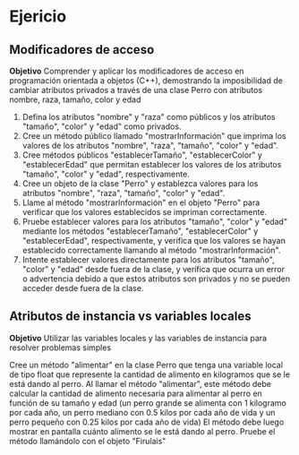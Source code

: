 # Ejericio

## Modificadores de acceso
**Objetivo**
Comprender y aplicar los modificadores de acceso en programación orientada a objetos (C++), demostrando la imposibilidad de cambiar atributos privados a través de una clase Perro con atributos nombre, raza, tamaño, color y edad

1. Defina los atributos "nombre" y "raza" como públicos y los atributos "tamaño", "color" y "edad" como privados.
2. Cree un método público llamado "mostrarInformación" que imprima los valores de los atributos "nombre", "raza", "tamaño", "color" y "edad".
3. Cree métodos públicos "establecerTamaño", "establecerColor" y "establecerEdad" que permitan establecer los valores de los atributos "tamaño", "color" y "edad", respectivamente.
4. Cree un objeto de la clase "Perro" y establezca valores para los atributos "nombre", "raza", "tamaño", "color" y "edad".
5. Llame al método "mostrarInformación" en el objeto "Perro" para verificar que los valores establecidos se impriman correctamente.
6. Pruebe establecer valores para los atributos "tamaño", "color" y "edad" mediante los métodos "establecerTamaño", "establecerColor" y "establecerEdad", respectivamente, y verifica que los valores se hayan establecido correctamente llamando al método "mostrarInformación".
7. Intente establecer valores directamente para los atributos "tamaño", "color" y "edad" desde fuera de la clase, y verifica que ocurra un error o advertencia debido a que estos atributos son privados y no se pueden acceder desde fuera de la clase.

##  Atributos de instancia vs variables locales
**Objetivo**
Utilizar las variables locales y las variables de instancia para resolver problemas simples

Cree un método "alimentar" en la clase Perro que tenga una variable local de tipo float que represente la cantidad de alimento en kilogramos que se le está dando al perro.
Al llamar el método "alimentar", este método debe calcular la cantidad de alimento necesaria para alimentar al perro en función de su tamaño y edad 
(un perro grande se alimenta con 1 kilogramo por cada año, un perro mediano con 0.5 kilos por cada año de vida y un perro pequeño con 0.25 kilos por cada año de vida) 
El método debe luego mostrar en pantalla cuánto alimento se le está dando al perro.
Pruebe el método llamándolo con el objeto "Firulais"

